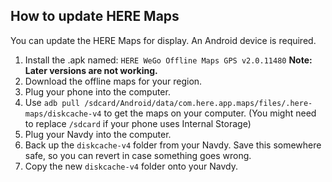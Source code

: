 ## How to update HERE Maps

You can update the HERE Maps for display.  An Android device is required.

1. Install the .apk named: `HERE WeGo Offline Maps GPS v2.0.11480` **Note: Later versions are not working.**
2. Download the offline maps for your region.
3. Plug your phone into the computer.
4. Use `adb pull /sdcard/Android/data/com.here.app.maps/files/.here-maps/diskcache-v4` to get the maps on your computer.  (You might need to replace `/sdcard` if your phone uses Internal Storage)
5. Plug your Navdy into the computer.
6. Back up the `diskcache-v4` folder from your Navdy.  Save this somewhere safe, so you can revert in case something goes wrong.
7. Copy the new `diskcache-v4` folder onto your Navdy.
